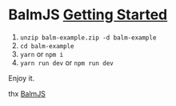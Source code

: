 # BalmJS [Getting Started](https://balmjs.com/docs/v2/guide/getting-started.html)

1. `unzip balm-example.zip -d balm-example`
2. `cd balm-example`
3. `yarn` or `npm i`
4. `yarn run dev` or `npm run dev`

Enjoy it.

thx [BalmJS](https://balmjs.com/)
